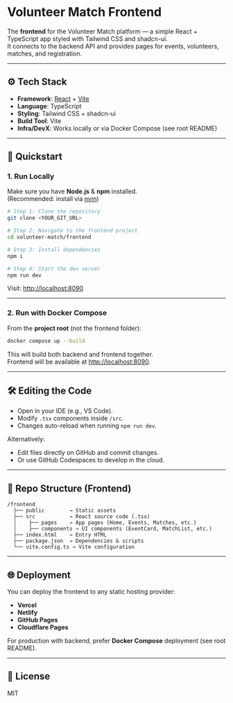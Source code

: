 # Volunteer Match Frontend

The **frontend** for the Volunteer Match platform — a simple React + TypeScript app styled with Tailwind CSS and shadcn-ui.  
It connects to the backend API and provides pages for events, volunteers, matches, and registration.

---

## ⚙️ Tech Stack

- **Framework**: [React](https://react.dev/) + [Vite](https://vitejs.dev/)  
- **Language**: TypeScript  
- **Styling**: Tailwind CSS + shadcn-ui  
- **Build Tool**: Vite  
- **Infra/DevX**: Works locally or via Docker Compose (see root README)

---

## 🚀 Quickstart

### 1. Run Locally

Make sure you have **Node.js** & **npm** installed.  
(Recommended: install via [nvm](https://github.com/nvm-sh/nvm#installing-and-updating))

```bash
# Step 1: Clone the repository
git clone <YOUR_GIT_URL>

# Step 2: Navigate to the frontend project
cd volunteer-match/frontend

# Step 3: Install dependencies
npm i

# Step 4: Start the dev server
npm run dev
```

Visit: [http://localhost:8090](http://localhost:8090)

---

### 2. Run with Docker Compose

From the **project root** (not the frontend folder):

```bash
docker compose up --build
```

This will build both backend and frontend together.  
Frontend will be available at [http://localhost:8090](http://localhost:8090).

---

## 🛠 Editing the Code

- Open in your IDE (e.g., VS Code).  
- Modify `.tsx` components inside `/src`.  
- Changes auto-reload when running `npm run dev`.  

Alternatively:  
- Edit files directly on GitHub and commit changes.  
- Or use GitHub Codespaces to develop in the cloud.

---

## 📂 Repo Structure (Frontend)

```
/frontend
  ├── public        → Static assets
  ├── src           → React source code (.tsx)
  │    ├── pages    → App pages (Home, Events, Matches, etc.)
  │    ├── components → UI components (EventCard, MatchList, etc.)
  ├── index.html    → Entry HTML
  ├── package.json  → Dependencies & scripts
  └── vite.config.ts → Vite configuration
```

---

## 🌐 Deployment

You can deploy the frontend to any static hosting provider:  

- **Vercel**  
- **Netlify**  
- **GitHub Pages**  
- **Cloudflare Pages**  

For production with backend, prefer **Docker Compose** deployment (see root README).

---

## 📝 License

MIT
